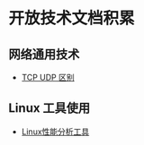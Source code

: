 # 开放技术文档积累

## 网络通用技术

* [TCP UDP 区别](./network/tcp_udp.md)

## Linux 工具使用

* [Linux性能分析工具](./linux-performance-analysis/performance_tools.md)
